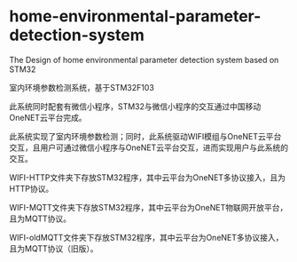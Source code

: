 # home-environmental-parameter-detection-system
 The Design of home environmental parameter detection system based on STM32

室内环境参数检测系统，基于STM32F103

此系统同时配套有微信小程序，STM32与微信小程序的交互通过中国移动OneNET云平台完成。

此系统实现了室内环境参数检测；同时，此系统驱动WIFI模组与OneNET云平台交互，且用户可通过微信小程序与OneNET云平台交互，进而实现用户与此系统的交互。

WIFI-HTTP文件夹下存放STM32程序，其中云平台为OneNET多协议接入，且为HTTP协议。

WIFI-MQTT文件夹下存放STM32程序，其中云平台为OneNET物联网开放平台，且为MQTT协议。

WIFI-oldMQTT文件夹下存放STM32程序，其中云平台为OneNET多协议接入，且为MQTT协议（旧版）。
